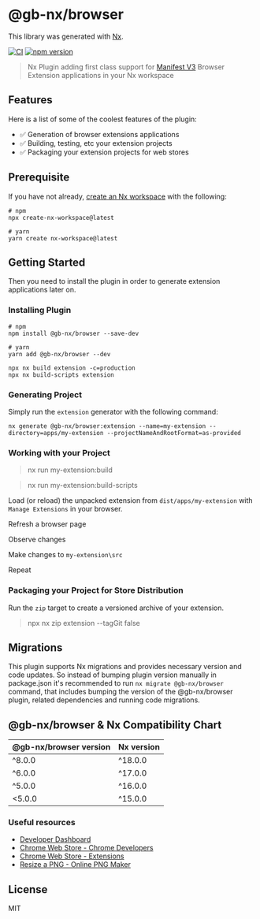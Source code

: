 # @gb-nx/browser

This library was generated with [Nx](https://nx.dev).

[![CI](https://img.shields.io/github/actions/workflow/status/GaryB432/gb-nx/main.yml?branch=master)](https://github.com/GaryB432/gb-nx/actions)
[![npm version](https://img.shields.io/npm/v/@gb-nx/browser?style=flat-square)](https://www.npmjs.com/package/@gb-nx/browser)

> Nx Plugin adding first class support for [Manifest V3](https://developer.chrome.com/docs/extensions/mv3/intro/) Browser Extension applications in your Nx workspace

## Features

Here is a list of some of the coolest features of the plugin:

- ✅ Generation of browser extensions applications
- ✅ Building, testing, etc your extension projects
- ✅ Packaging your extension projects for web stores

## Prerequisite

If you have not already, [create an Nx workspace](https://github.com/nrwl/nx#creating-an-nx-workspace) with the following:

```
# npm
npx create-nx-workspace@latest

# yarn
yarn create nx-workspace@latest
```

## Getting Started

Then you need to install the plugin in order to generate extension applications later on.

### Installing Plugin

```
# npm
npm install @gb-nx/browser --save-dev

# yarn
yarn add @gb-nx/browser --dev
```

```
npx nx build extension -c=production
npx nx build-scripts extension
```

### Generating Project

Simply run the `extension` generator with the following command:

```
nx generate @gb-nx/browser:extension --name=my-extension --directory=apps/my-extension --projectNameAndRootFormat=as-provided
```

### Working with your Project

> nx run my-extension:build

> nx run my-extension:build-scripts

Load (or reload) the unpacked extension from `dist/apps/my-extension` with `Manage Extensions` in your browser.

Refresh a browser page

Observe changes

Make changes to `my-extension\src`

Repeat

### Packaging your Project for Store Distribution

Run the `zip` target to create a versioned archive of your extension.

> npx nx zip extension --tagGit false

## Migrations

This plugin supports Nx migrations and provides necessary version and code updates. So instead of bumping plugin version manually in package.json it's recommended to run `nx migrate @gb-nx/browser` command, that includes bumping the version of the @gb-nx/browser plugin, related dependencies and running code migrations.

## @gb-nx/browser & Nx Compatibility Chart

| @gb-nx/browser version | Nx version |
| ---------------------- | ---------- |
| ^8.0.0                 | ^18.0.0    |
| ^6.0.0                 | ^17.0.0    |
| ^5.0.0                 | ^16.0.0    |
| <5.0.0                 | ^15.0.0    |

### Useful resources

- [Developer Dashboard](https://chrome.google.com/webstore/developer/dashboard)
- [Chrome Web Store - Chrome Developers](https://developer.chrome.com/docs/webstore/?hl=en)
- [Chrome Web Store - Extensions](https://chrome.google.com/webstore/category/extensions)
- [Resize a PNG - Online PNG Maker](https://onlinepngtools.com/resize-png)

## License

MIT
